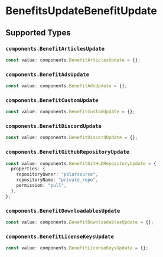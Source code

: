 # BenefitsUpdateBenefitUpdate


## Supported Types

### `components.BenefitArticlesUpdate`

```typescript
const value: components.BenefitArticlesUpdate = {};
```

### `components.BenefitAdsUpdate`

```typescript
const value: components.BenefitAdsUpdate = {};
```

### `components.BenefitCustomUpdate`

```typescript
const value: components.BenefitCustomUpdate = {};
```

### `components.BenefitDiscordUpdate`

```typescript
const value: components.BenefitDiscordUpdate = {};
```

### `components.BenefitGitHubRepositoryUpdate`

```typescript
const value: components.BenefitGitHubRepositoryUpdate = {
  properties: {
    repositoryOwner: "polarsource",
    repositoryName: "private_repo",
    permission: "pull",
  },
};
```

### `components.BenefitDownloadablesUpdate`

```typescript
const value: components.BenefitDownloadablesUpdate = {};
```

### `components.BenefitLicenseKeysUpdate`

```typescript
const value: components.BenefitLicenseKeysUpdate = {};
```

